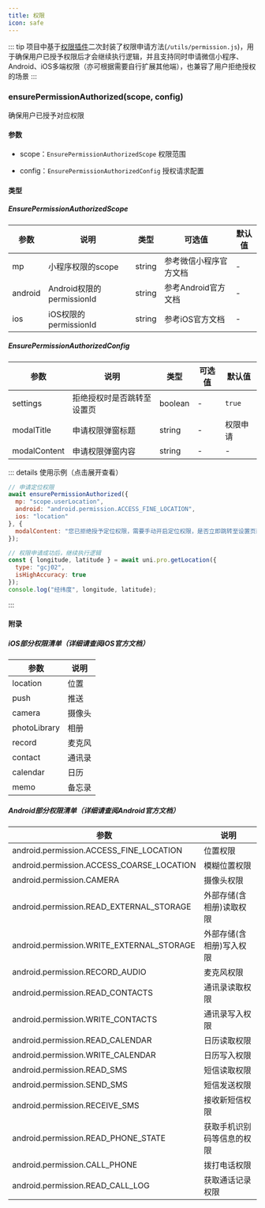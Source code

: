 ```yaml
---
title: 权限
icon: safe
---
```


::: tip
项目中基于[权限插件](https://ext.dcloud.net.cn/plugin?id=594)二次封装了权限申请方法(`/utils/permission.js`)，用于确保用户已授予权限后才会继续执行逻辑，并且支持同时申请微信小程序、Android、iOS多端权限（亦可根据需要自行扩展其他端），也兼容了用户拒绝授权的场景
:::

### ensurePermissionAuthorized(scope, config) <badge text="async" type="info" vertical="middle"></badge>

确保用户已授予对应权限

#### 参数

- scope：`EnsurePermissionAuthorizedScope` 权限范围

- config：`EnsurePermissionAuthorizedConfig` 授权请求配置

#### 类型

##### EnsurePermissionAuthorizedScope

|参数|说明|类型|可选值|默认值|
|---|---|---|---|---|
|mp|小程序权限的scope|string|参考微信小程序官方文档|-|
|android|Android权限的permissionId|string|参考Android官方文档|-|
|ios|iOS权限的permissionId|string|参考iOS官方文档|-|

##### EnsurePermissionAuthorizedConfig

|参数|说明|类型|可选值|默认值|
|---|---|---|---|---|
|settings|拒绝授权时是否跳转至设置页|boolean|-|`true`|
|modalTitle|申请权限弹窗标题|string|-|权限申请|
|modalContent|申请权限弹窗内容|string|-|-|

::: details 使用示例（点击展开查看）
```javascript
// 申请定位权限
await ensurePermissionAuthorized({
  mp: "scope.userLocation",
  android: "android.permission.ACCESS_FINE_LOCATION",
  ios: "location"
}, {
  modalContent: "您已拒绝授予定位权限，需要手动开启定位权限，是否立即跳转至设置页面？"
});

// 权限申请成功后，继续执行逻辑
const { longitude, latitude } = await uni.pro.getLocation({
  type: "gcj02",
  isHighAccuracy: true
});
console.log("经纬度", longitude, latitude);
```
:::

#### 附录

##### iOS部分权限清单（详细请查阅iOS官方文档）

|参数|说明|
|---|---|
|location|位置|
|push|推送|
|camera|摄像头|
|photoLibrary|相册|
|record|麦克风|
|contact|通讯录|
|calendar|日历|
|memo|备忘录|

##### Android部分权限清单（详细请查阅Android官方文档）

|参数|说明|
|---|---|
|android.permission.ACCESS_FINE_LOCATION|位置权限|
|android.permission.ACCESS_COARSE_LOCATION|模糊位置权限|
|android.permission.CAMERA|摄像头权限|
|android.permission.READ_EXTERNAL_STORAGE|外部存储(含相册)读取权限|
|android.permission.WRITE_EXTERNAL_STORAGE|外部存储(含相册)写入权限|
|android.permission.RECORD_AUDIO|麦克风权限|
|android.permission.READ_CONTACTS|通讯录读取权限|
|android.permission.WRITE_CONTACTS|通讯录写入权限|
|android.permission.READ_CALENDAR|日历读取权限|
|android.permission.WRITE_CALENDAR|日历写入权限|
|android.permission.READ_SMS|短信读取权限|
|android.permission.SEND_SMS|短信发送权限|
|android.permission.RECEIVE_SMS|接收新短信权限|
|android.permission.READ_PHONE_STATE|获取手机识别码等信息的权限|
|android.permission.CALL_PHONE|拨打电话权限|
|android.permission.READ_CALL_LOG|获取通话记录权限|